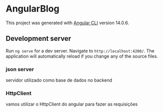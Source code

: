 # AngularBlog

This project was generated with [Angular CLI](https://github.com/angular/angular-cli) version 14.0.6.

## Development server

Run `ng serve` for a dev server. Navigate to `http://localhost:4200/`. The application will automatically reload if you change any of the source files.

### json server
servidor utilizado como base de dados no backend

### HttpClient
vamos utilizar o HttpClient do angular para fazer as requisições